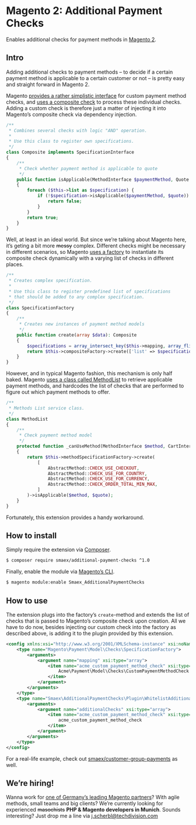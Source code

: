 # Magento 2: Additional Payment Checks

Enables additional checks for payment methods in [Magento 2][1].

## Intro

Adding additional checks to payment methods – to decide if a certain payment method is applicable to a certain customer or not – is pretty easy and straight forward in Magento 2.

Magento [provides a rather simplistic interface][2] for custom payment method checks, and [uses a composite check][3] to process these individual checks. Adding a custom check is therefore just a matter of injecting it into Magento’s composite check via dependency injection.

```php
/**
 * Combines several checks with logic "AND" operation.
 *
 * Use this class to register own specifications.
 */
class Composite implements SpecificationInterface
{
    /**
     * Check whether payment method is applicable to quote
     */
    public function isApplicable(MethodInterface $paymentMethod, Quote $quote): bool
    {
        foreach ($this->list as $specification) {
            if (!$specification->isApplicable($paymentMethod, $quote)) {
                return false;
            }
        }
        return true;
    }
}
```

Well, at least in an ideal world. But since we’re talking about Magento here, it’s geting a bit more ~~messy~~ complex. Different checks might be necessary in different scenarios, so Magento [uses a factory][4] to instantiate its composite check dynamically with a varying list of checks in different places.

```php
/**
 * Creates complex specification.
 *
 * Use this class to register predefined list of specifications
 * that should be added to any complex specification.
 */
class SpecificationFactory
{
    /**
     * Creates new instances of payment method models
     */
    public function create(array $data): Composite
    {
        $specifications = array_intersect_key($this->mapping, array_flip((array)$data));
        return $this->compositeFactory->create(['list' => $specifications]);
    }
}
```

However, and in typical Magento fashion, this mechanism is only half baked. Magento [uses a class called MethodList][5] to retrieve applicable payment methods, and hardcodes the list of checks that are performed to figure out which payment methods to offer.

```php
/**
 * Methods List service class.
 */
class MethodList
{
    /**
     * Check payment method model
     */
    protected function _canUseMethod(MethodInterface $method, CartInterface $quote): bool
    {
        return $this->methodSpecificationFactory->create(
            [
                AbstractMethod::CHECK_USE_CHECKOUT,
                AbstractMethod::CHECK_USE_FOR_COUNTRY,
                AbstractMethod::CHECK_USE_FOR_CURRENCY,
                AbstractMethod::CHECK_ORDER_TOTAL_MIN_MAX,
            ]
        )->isApplicable($method, $quote);
    }
}
```

Fortunately, this extension provides a handy workaround.

## How to install

Simply require the extension via [Composer][6].

```sh
$ composer require smaex/additional-payment-checks ^1.0
```

Finally, enable the module via [Magento’s CLI][7].

```sh
$ magento module:enable Smaex_AdditionalPaymentChecks
```

## How to use

The extension plugs into the factory’s `create`-method and extends the list of checks that is passed to Magento’s composite check upon creation. All we have to do now, besides injecting our custom check into the factory as described above, is adding it to the plugin provided by this extension.

```xml
<config xmlns:xsi="http://www.w3.org/2001/XMLSchema-instance" xsi:noNamespaceSchemaLocation="urn:magento:framework:ObjectManager/etc/config.xsd">
    <type name="Magento\Payment\Model\Checks\SpecificationFactory">
        <arguments>
            <argument name="mapping" xsi:type="array">
                <item name="acme_custom_payment_method_check" xsi:type="object">
                    Acme\Payment\Model\Checks\CustomPaymentMethodCheck
                </item>
            </argument>
        </arguments>
    </type>
    <type name="Smaex\AdditionalPaymentChecks\Plugin\WhitelistAdditionalChecks">
        <arguments>
            <argument name="additionalChecks" xsi:type="array">
                <item name="acme_custom_payment_method_check" xsi:type="string">
                    acme_custom_payment_method_check
                </item>
            </argument>
        </arguments>
    </type>
</config>
```

For a real-life example, check out [smaex/customer-group-payments][8] as well.

## We’re hiring!

Wanna work for [one of Germany’s leading Magento partners][9]? With agile methods, small teams and big clients? We’re currently looking for experienced ~~masochists~~ **PHP & Magento developers in Munich**. Sounds interesting? Just drop me a line via j.scherbl@techdivision.com

[1]: https://github.com/magento/magento2
[2]: https://github.com/magento/magento2/blob/2.3/app/code/Magento/Payment/Model/Checks/SpecificationInterface.php
[3]: https://github.com/magento/magento2/blob/2.3/app/code/Magento/Payment/Model/Checks/Composite.php
[4]: https://github.com/magento/magento2/blob/2.3/app/code/Magento/Payment/Model/Checks/SpecificationFactory.php
[5]: https://github.com/magento/magento2/blob/2.3/app/code/Magento/Payment/Model/MethodList.php
[6]: https://getcomposer.org
[7]: https://devdocs.magento.com/guides/v2.3/install-gde/install/cli/install-cli-subcommands-enable.html
[8]: https://github.com/smaex/customer-group-payments
[9]: https://www.techdivision.com/karriere/offene-stellen/magento-developer-m-w.html
